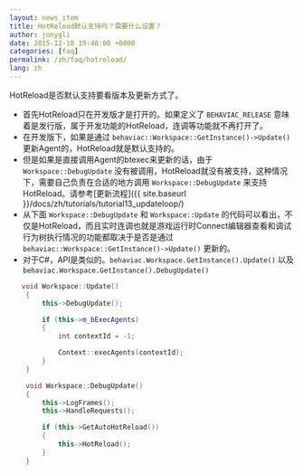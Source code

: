 ```yaml
---
layout: news_item
title: HotReload默认支持吗？需要什么设置？
author: jonygli
date: 2015-12-10 19:48:00 +0800
categories: [faq]
permalink: /zh/faq/hotreload/
lang: zh
---
```


HotReload是否默认支持要看版本及更新方式了。

 - 首先HotReload只在开发版才是打开的。如果定义了 `BEHAVIAC_RELEASE` 意味着是发行版，属于开发功能的HotReload，连调等功能就不再打开了。
 - 在开发版下，如果是通过 `behaviac::Workspace::GetInstance()->Update()` 更新Agent的，HotReload就是默认支持的。
 - 但是如果是直接调用Agent的btexec来更新的话，由于 `Workspace::DebugUpdate` 没有被调用，HotReload就没有被支持，这种情况下，需要自己负责在合适的地方调用 `Workspace::DebugUpdate` 来支持HotReload。请参考[更新流程]({{ site.baseurl }}/docs/zh/tutorials/tutorial13_updateloop/)
 - 从下面 `Workspace::DebugUpdate` 和 `Workspace::Update` 的代码可以看出，不仅是HotReload，而且实时连调也就是游戏运行时Connect编辑器查看和调试行为树执行情况的功能都取决于是否是通过`behaviac::Workspace::GetInstance()->Update()` 更新的。
 - 对于C#，API是类似的。`behaviac.Workspace.GetInstance().Update()` 以及 `behaviac.Workspace.GetInstance().DebugUpdate()`


```cpp
   void Workspace::Update()
    {
		this->DebugUpdate();

        if (this->m_bExecAgents)
        {
            int contextId = -1;

            Context::execAgents(contextId);
        }
    }
```

```cpp
	void Workspace::DebugUpdate()
	{
		this->LogFrames();
		this->HandleRequests();

		if (this->GetAutoHotReload())
		{
			this->HotReload();
		}
	}
```
